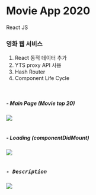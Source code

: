 # Movie App 2020

React JS

### 영화 웹 서비스
1. React 동적 데이터 추가
2. YTS proxy API 사용
3. Hash Router
4. Component Life Cycle

<br/>

##### - Main Page (Movie top 20)

<kbd>
<img src="https://user-images.githubusercontent.com/43735576/85997136-1ae55100-ba44-11ea-9c89-91ee2e8f4922.png" />
</kbd>
<br /><br />

##### - Loading (componentDidMount)

<kbd>
<img src="https://user-images.githubusercontent.com/43735576/85998534-e5416780-ba45-11ea-8e76-f76c67a722f7.png" />
</kdb>
<br /><br />

##### - Description

<kbd>
<img src="https://user-images.githubusercontent.com/43735576/85998069-4b79ba80-ba45-11ea-9b87-5ac41c57663d.png" />
</kbd>
